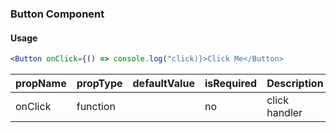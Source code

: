### Button Component

#### Usage
```jsx
<Button onClick={() => console.log("click)}>Click Me</Button>
```

| propName | propType | defaultValue | isRequired | Description   |
| -------- | -------- | ------------ | ---------- | ------------- |
| onClick  | function |              | no         | click handler |
